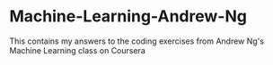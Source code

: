 # Machine-Learning-Andrew-Ng
This contains my answers to the coding exercises from Andrew Ng's Machine Learning class on Coursera
